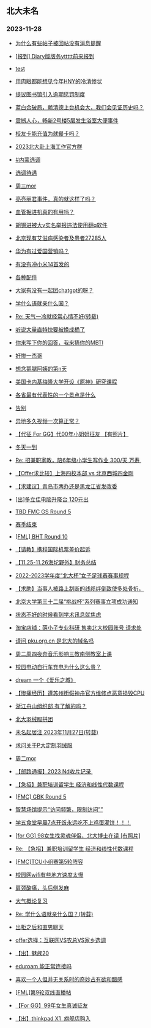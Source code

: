 ## 北大未名 
### 2023-11-28

+ [为什么有些帖子被回帖没有消息提醒](https://bbs.pku.edu.cn/v2/post-read.php?bid=16&threadid=18699680)

+ [[报到] Diary版版务yttttt前来报到](https://bbs.pku.edu.cn/v2/post-read.php?bid=751&threadid=18699595)

+ [test](https://bbs.pku.edu.cn/v2/post-read.php?bid=7&threadid=18677816)

+ [用肉眼都能想见今年HNY的冷清惨状](https://bbs.pku.edu.cn/v2/post-read.php?bid=1&threadid=18695012)

+ [提议图书馆引入逾期惩罚制度](https://bbs.pku.edu.cn/v2/post-read.php?bid=25&threadid=18695354)

+ [蓝白合破局，赖清德上台机会大，我们会见证历史吗？](https://bbs.pku.edu.cn/v2/post-read.php?bid=155&threadid=18697405)

+ [震撼人心，畅新2号楼5层发生浴室大便事件](https://bbs.pku.edu.cn/v2/post-read.php?bid=1431&threadid=18695719)

+ [校友卡能充值为就餐卡吗？](https://bbs.pku.edu.cn/v2/post-read.php?bid=1431&threadid=18689862)

+ [2023北大赴上海工作官方群](https://bbs.pku.edu.cn/v2/post-read.php?bid=472&threadid=18573173)

+ [#内蒙选调](https://bbs.pku.edu.cn/v2/post-read.php?bid=610&threadid=18699649)

+ [选调待遇](https://bbs.pku.edu.cn/v2/post-read.php?bid=463&threadid=18693929)

+ [周三mor](https://bbs.pku.edu.cn/v2/post-read.php?bid=468&threadid=18694074)

+ [亮亮丽君事件，真的就这样了吗？](https://bbs.pku.edu.cn/v2/post-read.php?bid=606&threadid=18694879)

+ [血管掘进机真的有用吗？](https://bbs.pku.edu.cn/v2/post-read.php?bid=244&threadid=18694285)

+ [胡锡进被大v实名举报违法使用翻q软件](https://bbs.pku.edu.cn/v2/post-read.php?bid=606&threadid=18697474)

+ [北京现有艾滋病感染者及患者27285人](https://bbs.pku.edu.cn/v2/post-read.php?bid=244&threadid=18699887)

+ [华为有过爱国营销吗？](https://bbs.pku.edu.cn/v2/post-read.php?bid=197&threadid=18672776)

+ [有没有冲小米14首发的](https://bbs.pku.edu.cn/v2/post-read.php?bid=197&threadid=18670136)

+ [各种配件](https://bbs.pku.edu.cn/v2/post-read.php?bid=488&threadid=18693843)

+ [大家有没有一起团chatgpt的呀？](https://bbs.pku.edu.cn/v2/post-read.php?bid=35&threadid=18699891)

+ [学什么语就亲什么国？](https://bbs.pku.edu.cn/v2/post-read.php?bid=251&threadid=18698719)

+ [Re: 天气一冷就经常心情不好(转载)](https://bbs.pku.edu.cn/v2/post-read.php?bid=338&threadid=18694983)

+ [听说大量直特快要被换成桶了](https://bbs.pku.edu.cn/v2/post-read.php?bid=647&threadid=18695058)

+ [你来写下你的回答，我来猜你的MBTI](https://bbs.pku.edu.cn/v2/post-read.php?bid=251&threadid=18679043)

+ [好惨一杰哥](https://bbs.pku.edu.cn/v2/post-read.php?bid=90&threadid=18699774)

+ [想念鹅腿阿姨的第n天](https://bbs.pku.edu.cn/v2/post-read.php?bid=90&threadid=18695689)

+ [美国卡内基梅隆大学开设《原神》研究课程](https://bbs.pku.edu.cn/v2/post-read.php?bid=1472&threadid=18697472)

+ [各省最有代表性的一个景点是什么](https://bbs.pku.edu.cn/v2/post-read.php?bid=94&threadid=18699797)

+ [告别](https://bbs.pku.edu.cn/v2/post-read.php?bid=97&threadid=18698765)

+ [异地多久视频一次算正常？](https://bbs.pku.edu.cn/v2/post-read.php?bid=36&threadid=18698743)

+ [【代征 For GG】代00年小姐姐征友 【有照片】](https://bbs.pku.edu.cn/v2/post-read.php?bid=167&threadid=18699884)

+ [冬天一到](https://bbs.pku.edu.cn/v2/post-read.php?bid=103&threadid=18699769)

+ [Re: 招兼职家教，陪6年级小学生写作业 300/天 万寿 ](https://bbs.pku.edu.cn/v2/post-read.php?bid=419&threadid=18698871)

+ [【Offer求比较】上海四校本部 vs 北京西城四金刚](https://bbs.pku.edu.cn/v2/post-read.php?bid=99&threadid=18698756)

+ [【求建议】青岛市两办还是黑龙江省发改委](https://bbs.pku.edu.cn/v2/post-read.php?bid=99&threadid=18698744)

+ [[出]多立佳电脑升降台 120元出](https://bbs.pku.edu.cn/v2/post-read.php?bid=71&threadid=18699681)

+ [TBD FMC GS Round 5](https://bbs.pku.edu.cn/v2/post-read.php?bid=519&threadid=18699641)

+ [赛季结束](https://bbs.pku.edu.cn/v2/post-read.php?bid=231&threadid=18699535)

+ [[FML] BHT Round 10](https://bbs.pku.edu.cn/v2/post-read.php?bid=519&threadid=18699255)

+ [【请教】携程国际机票差价起诉](https://bbs.pku.edu.cn/v2/post-read.php?bid=301&threadid=18698879)

+ [【11.25-11.26海坨野外】财务总结](https://bbs.pku.edu.cn/v2/post-read.php?bid=224&threadid=18699898)

+ [2022-2023学年度“北大杯”女子足球赛赛事规程](https://bbs.pku.edu.cn/v2/post-read.php?bid=277&threadid=18699924)

+ [【求助】当事人被路上刮断的线缆绊倒致使多处骨折，](https://bbs.pku.edu.cn/v2/post-read.php?bid=301&threadid=18697565)

+ [北京大学第三十二届“挑战杯”系列赛事立项成功通知](https://bbs.pku.edu.cn/v2/post-read.php?bid=454&threadid=18699812)

+ [状态不好的时候看到学术讯息就焦虑](https://bbs.pku.edu.cn/v2/post-read.php?bid=690&threadid=18698863)

+ [淘宝店铺：萌小子专业科研 售卖北大校园账号 请求处](https://bbs.pku.edu.cn/v2/post-read.php?bid=668&threadid=18697569)

+ [请问 pku.org.cn 是北大的域名吗](https://bbs.pku.edu.cn/v2/post-read.php?bid=668&threadid=18699728)

+ [周二周四夜奔音乐影响三教南侧教室上课](https://bbs.pku.edu.cn/v2/post-read.php?bid=438&threadid=18697924)

+ [校园电动自行车充电为什么这么贵？](https://bbs.pku.edu.cn/v2/post-read.php?bid=438&threadid=18662402)

+ [dream 一个《爱乐之城》](https://bbs.pku.edu.cn/v2/post-read.php?bid=222&threadid=18695285)

+ [【惨痛经历】遭苏州街假神舟官方维修点恶意损毁CPU](https://bbs.pku.edu.cn/v2/post-read.php?bid=484&threadid=18699928)

+ [浙江舟山组织部 有了解的吗？](https://bbs.pku.edu.cn/v2/post-read.php?bid=99&threadid=18699856)

+ [北大羽绒服拼团](https://bbs.pku.edu.cn/v2/post-read.php?bid=71&threadid=18698791)

+ [未名起居注 2023年11月27日(转载)](https://bbs.pku.edu.cn/v2/post-read.php?bid=1&threadid=18699973)

+ [求问关于P大定制羽绒服](https://bbs.pku.edu.cn/v2/post-read.php?bid=1431&threadid=18697542)

+ [周二mor](https://bbs.pku.edu.cn/v2/post-read.php?bid=468&threadid=18699986)

+ [【邮路通报】2023 Nd收片记录 ](https://bbs.pku.edu.cn/v2/post-read.php?bid=1367&threadid=18457948)

+ [【急招】兼职培训留学生 经济和线性代数课程](https://bbs.pku.edu.cn/v2/post-read.php?bid=419&threadid=18699596)

+ [[FMC] GBK Round 5](https://bbs.pku.edu.cn/v2/post-read.php?bid=519&threadid=18699992)

+ [智慧场馆提示“访问频繁，限制访问””](https://bbs.pku.edu.cn/v2/post-read.php?bid=668&threadid=18681446)

+ [学五食堂早晨7点开饭永远吃不上鸡蛋灌饼！！！](https://bbs.pku.edu.cn/v2/post-read.php?bid=1431&threadid=18699998)

+ [[for GG] 98女生找灵魂伴侣，北大博士在读 [有照片]](https://bbs.pku.edu.cn/v2/post-read.php?bid=167&threadid=18700006)

+ [Re: 【急招】兼职培训留学生 经济和线性代数课程](https://bbs.pku.edu.cn/v2/post-read.php?bid=419&threadid=18699596)

+ [[FMC]TCU小组赛第5轮阵容](https://bbs.pku.edu.cn/v2/post-read.php?bid=519&threadid=18700155)

+ [校园网wifi有些地方速度太慢](https://bbs.pku.edu.cn/v2/post-read.php?bid=668&threadid=18700002)

+ [肩颈酸痛，头后侧发麻](https://bbs.pku.edu.cn/v2/post-read.php?bid=244&threadid=18700430)

+ [大气概论复习](https://bbs.pku.edu.cn/v2/post-read.php?bid=382&threadid=18697592)

+ [Re: 学什么语就亲什么国？(转载)](https://bbs.pku.edu.cn/v2/post-read.php?bid=72&threadid=18698719)

+ [出柜之后和直男聊天](https://bbs.pku.edu.cn/v2/post-read.php?bid=52&threadid=18694558)

+ [offer选择：互联网VS农总VS家乡选调](https://bbs.pku.edu.cn/v2/post-read.php?bid=99&threadid=18699865)

+ [【出】魅族20](https://bbs.pku.edu.cn/v2/post-read.php?bid=71&threadid=18700007)

+ [eduroam 能正常连接吗](https://bbs.pku.edu.cn/v2/post-read.php?bid=668&threadid=18700025)

+ [喜欢一个人但并无关系时的奇妙占有欲和醋感](https://bbs.pku.edu.cn/v2/post-read.php?bid=36&threadid=18699839)

+ [[FML]第9轮双线直播帖](https://bbs.pku.edu.cn/v2/post-read.php?bid=519&threadid=18695811)

+ [【For GG】99年女生真诚征友](https://bbs.pku.edu.cn/v2/post-read.php?bid=167&threadid=18699931)

+ [【出】thinkpad X1  旗舰店购入](https://bbs.pku.edu.cn/v2/post-read.php?bid=71&threadid=18699778)

